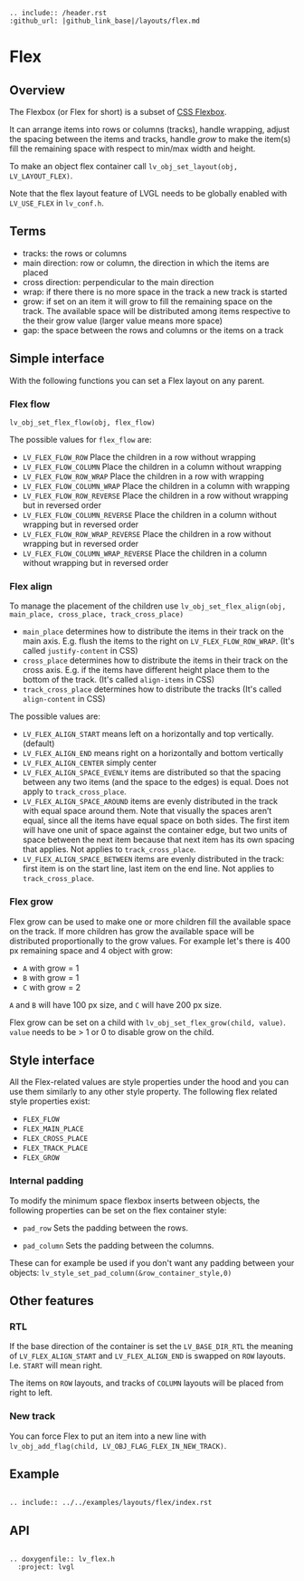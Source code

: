 ```eval_rst
.. include:: /header.rst 
:github_url: |github_link_base|/layouts/flex.md
```

# Flex

## Overview

The Flexbox (or Flex for short) is a subset of [CSS Flexbox](https://css-tricks.com/snippets/css/a-guide-to-flexbox/).

It can arrange items into rows or columns (tracks), handle wrapping, adjust the spacing between the items and tracks, handle *grow* to make the item(s) fill the remaining space with respect to min/max width and height.

To make an object flex container call `lv_obj_set_layout(obj, LV_LAYOUT_FLEX)`.

Note that the flex layout feature of LVGL needs to be globally enabled with `LV_USE_FLEX` in `lv_conf.h`. 

## Terms
- tracks: the rows or columns
- main direction: row or column, the direction in which the items are placed
- cross direction: perpendicular to the main direction
- wrap: if there there is no more space in the track a new track is started
- grow: if set on an item it will grow to fill the remaining space on the track. 
The available space will be distributed among items respective to the their grow value (larger value means more space)
- gap: the space between the rows and columns or the items on a track

## Simple interface

With the following functions you can set a Flex layout on any parent.

### Flex flow

`lv_obj_set_flex_flow(obj, flex_flow)`

The possible values for `flex_flow` are:
- `LV_FLEX_FLOW_ROW` Place the children in a row without wrapping
- `LV_FLEX_FLOW_COLUMN` Place the children in a column without wrapping
- `LV_FLEX_FLOW_ROW_WRAP` Place the children in a row with wrapping
- `LV_FLEX_FLOW_COLUMN_WRAP` Place the children in a column with wrapping
- `LV_FLEX_FLOW_ROW_REVERSE` Place the children in a row without wrapping but in reversed order
- `LV_FLEX_FLOW_COLUMN_REVERSE` Place the children in a column without wrapping but in reversed order
- `LV_FLEX_FLOW_ROW_WRAP_REVERSE` Place the children in a row without wrapping but in reversed order
- `LV_FLEX_FLOW_COLUMN_WRAP_REVERSE` Place the children in a column without wrapping but in reversed order

### Flex align
To manage the placement of the children use `lv_obj_set_flex_align(obj,  main_place, cross_place, track_cross_place)`

- `main_place` determines how to distribute the items in their track on the main axis. E.g. flush the items to the right on `LV_FLEX_FLOW_ROW_WRAP`.  (It's called `justify-content` in CSS)
- `cross_place` determines how to distribute the items in their track on the cross axis. E.g. if the items have different height place them to the bottom of the track.  (It's called `align-items` in CSS)
- `track_cross_place` determines how to distribute the tracks (It's called `align-content` in CSS)

The possible values are:
- `LV_FLEX_ALIGN_START` means left on a horizontally and top vertically. (default)
- `LV_FLEX_ALIGN_END` means right on a horizontally and bottom vertically
- `LV_FLEX_ALIGN_CENTER` simply center
- `LV_FLEX_ALIGN_SPACE_EVENLY` items are distributed so that the spacing between any two items (and the space to the edges) is equal. Does not apply to `track_cross_place`.
- `LV_FLEX_ALIGN_SPACE_AROUND` items are evenly distributed in the track with equal space around them. 
Note that visually the spaces aren’t equal, since all the items have equal space on both sides. 
The first item will have one unit of space against the container edge, but two units of space between the next item because that next item has its own spacing that applies. Not applies to `track_cross_place`.
- `LV_FLEX_ALIGN_SPACE_BETWEEN` items are evenly distributed in the track: first item is on the start line, last item on the end line. Not applies to `track_cross_place`.


### Flex grow

Flex grow can be used to make one or more children fill the available space on the track. If more children has grow the available space will be distributed proportionally to the grow values.
For example let's there is 400 px remaining space and 4 object with grow:
- `A` with grow = 1
- `B` with grow = 1
- `C` with grow = 2

`A` and `B` will have 100 px size, and `C` will have 200 px size.

Flex grow can be set on a child with `lv_obj_set_flex_grow(child, value)`. `value` needs to be &gt; 1 or 0 to disable grow on the child.


## Style interface

All the Flex-related values are style properties under the hood and you can use them similarly to any other style property. The following flex related style properties exist:

- `FLEX_FLOW`
- `FLEX_MAIN_PLACE`
- `FLEX_CROSS_PLACE`
- `FLEX_TRACK_PLACE`
- `FLEX_GROW`

### Internal padding

To modify the minimum space flexbox inserts between objects, the following properties can be set on the flex container style:

- `pad_row` Sets the padding between the rows. 

- `pad_column` Sets the padding between the columns.

These can for example be used if you don't want any padding between your objects: `lv_style_set_pad_column(&row_container_style,0)`

## Other features 

### RTL
If the base direction of the container is set the `LV_BASE_DIR_RTL` the meaning of `LV_FLEX_ALIGN_START` and `LV_FLEX_ALIGN_END` is swapped on `ROW` layouts. I.e. `START` will mean right.

The items on `ROW` layouts, and tracks of `COLUMN` layouts will be placed from right to left.

### New track

You can force Flex to put an item into a new line with `lv_obj_add_flag(child, LV_OBJ_FLAG_FLEX_IN_NEW_TRACK)`.


## Example

```eval_rst

.. include:: ../../examples/layouts/flex/index.rst

```

## API

```eval_rst

.. doxygenfile:: lv_flex.h
  :project: lvgl

```
